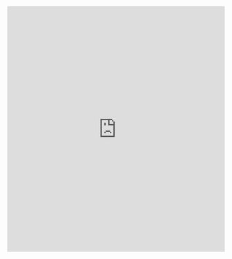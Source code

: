 <p><iframe allowfullscreen width="100%" height="569" class="google-slides-iframe" frameborder="0" scrolling="no" src="https://docs.google.com/presentation/d/e/2PACX-1vQpWpsEhGh_YRLLi4Ec8dOSdbF8AFvMSIaPZY_dvFlJch_Udpn5ZfV5pOnvowGkvxtMxE6tyzm-vooC/embed?start=false&amp;loop=false&amp;delayms=3000"></iframe></p>